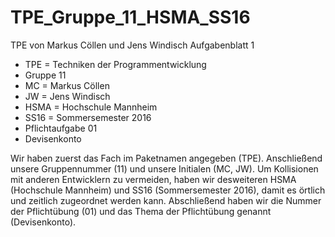 # TPE_Gruppe_11_HSMA_SS16
TPE von Markus Cöllen und Jens Windisch Aufgabenblatt 1


 * TPE = Techniken der Programmentwicklung
 * Gruppe 11
 * MC = Markus Cöllen
 * JW = Jens Windisch
 * HSMA = Hochschule Mannheim
 * SS16 = Sommersemester 2016
 * Pflichtaufgabe 01
 * Devisenkonto
 
  Wir haben zuerst das Fach im Paketnamen angegeben (TPE). Anschließend unsere Gruppennummer (11) und unsere Initialen (MC, JW). 
  Um Kollisionen mit anderen Entwicklern zu vermeiden, haben wir desweiteren HSMA (Hochschule Mannheim) und SS16 (Sommersemester 2016), 
  damit es örtlich und zeitlich zugeordnet werden kann.
  Abschließend haben wir die Nummer der Pflichtübung (01) und das Thema der Pflichtübung genannt (Devisenkonto).
  
 
